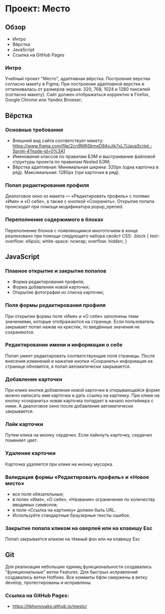 # Проект: Место

## Обзор
* Интро
* Вёрстка
* JavaScript
* Ссылка на GitHub Pages

### Интро

Учебный проект "Место", адаптивная вёрстка.
Построение верстки согласно макету в Figma;
При построение адаптивной верстки я отталкивалась от размеров экрана: 320, 768, 1024 и 1280 пикселей (согласно макету).
Сайт должен отображаться корректно в Firefox, Google Chrome или Yandex Browser;

## Вёрстка

### Основные требования
* Внешний вид сайта соответствует макету: https://www.figma.com/file/2cn9N9jSkmxD84oJik7xL7/JavaScript.-Sprint-4?node-id=0%3A1
* Именования классов по правилам БЭМ и выстраивание файловой структуры проекта по правилам Nested БЭМ;
* Вёрстка адаптивная: Минимальная ширина: 320px (одна карточка в ряд). Максимальная: 1280px (три карточки в ряд).

### Попап редактирования профиля
Диалоговое окно из макета — «Редактировать профиль» с полями: «Имя» и «О себе», а также с кнопкой «Сохранить».
Открытие попапа происходит при помощи модификатора popup_opened.

### Переполнение содержимого в блоках
Переполнение блоков с появляющимся многоточием в конце реализовано при помощи следующего набора свойст CSS:
.block {
  text-overflow: ellipsis;
  white-space: nowrap;
  overflow: hidden;
}

## JavaScript

### Плавное открытие и закрытие попапов
* Форма редактирования профиля;
* Форма добавления новой карточки;
* Открытие фотографии из списка карточек;

### Поля формы редактирования профиля
При открытии формы поля «Имя» и «О себе» заполнены теми значениями, которые отображаются на странице. Если пользователь закрывает попап нажав на крестик, то введённые значения не сохраняются.

### Редактирование имени и информации о себе
Попап умеет редактировать соответствующие поля страницы. После внесения изменений и нажатия кнопки «Сохранить» информация на странице обновится, а попап автоматически закрывается.

### Добавление карточки
При клике кнопки добавления новой карточки в открывающейся форме можно написать имя карточки и дать ссылку на картинку.
При клике на кнопку «сохранить» новая карточка попадает в начало контейнера с ними. А диалоговое окно после добавления автоматически закрывается.

### Лайк карточки
Путем клика на иконку сердечко. Если лайкнуть карточку, сердечко поменяет цвет.

### Удаление карточки
Карточка удаляется при клике на иконку мусорка.

### Валидация формы «Редактировать профиль» и «Новое место»
* все поля обязательные;
* в полях «Имя», «О себе», «Название» ограничение по количеству вводимых символов;
* в поле «Ссылка на картинку» должен быть URL.
* Используйте стандартные браузерные тексты ошибок.

### Закрытие попапа кликом на оверлей или на клавишу Esc
Попап закрывается кликом на тёмный фон или на клавишу Esc

## Git
Для реализации небольших единиц функциональности создавались "функциональные" ветки Features.
Для быстрых исправлений создавались ветки Hotfixes.
Все коммиты бфли смержены в ветку develop, протестированы и исправлены.

### Ссылка на GitHub Pages:
* https://tikhonovaks.github.io/mesto/
